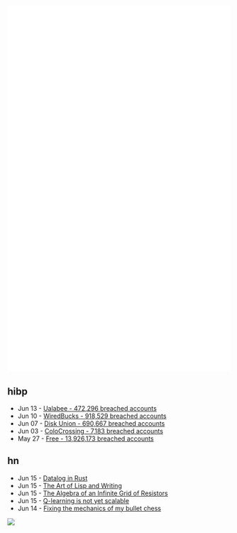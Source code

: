 ![Metrics](https://raw.githubusercontent.com/phixion/phixion/master/metrics.svg)

## hibp

<!--
for https://github.com/phixion/phixion/blob/main/.github/workflows/feeds.yml
-->
<!--START_SECTION:haveibeenpwnd-->
- Jun 13 - [Ualabee - 472,296 breached accounts](https://haveibeenpwned.com/Breach/Ualabee)
- Jun 10 - [WiredBucks - 918,529 breached accounts](https://haveibeenpwned.com/Breach/WiredBucks)
- Jun 07 - [Disk Union - 690,667 breached accounts](https://haveibeenpwned.com/Breach/DiskUnion)
- Jun 03 - [ColoCrossing - 7,183 breached accounts](https://haveibeenpwned.com/Breach/ColoCrossing)
- May 27 - [Free - 13,926,173 breached accounts](https://haveibeenpwned.com/Breach/FreeMobile)
<!--END_SECTION:haveibeenpwnd-->

## hn

<!--
for https://github.com/phixion/phixion/blob/main/.github/workflows/feeds.yml
-->
<!--START_SECTION:hn-->
- Jun 15 - [Datalog in Rust](https://github.com/frankmcsherry/blog/blob/master/posts/2025-06-03.md)
- Jun 15 - [The Art of Lisp and Writing](https://www.dreamsongs.com/ArtOfLisp.html)
- Jun 15 - [The Algebra of an Infinite Grid of Resistors](https://www.mathpages.com/home/kmath669/kmath669.htm)
- Jun 15 - [Q-learning is not yet scalable](https://seohong.me/blog/q-learning-is-not-yet-scalable/)
- Jun 14 - [Fixing the mechanics of my bullet chess](https://jacobbrazeal.wordpress.com/2025/06/14/fixing-the-mechanics-of-my-bullet-chess/)
<!--END_SECTION:hn-->

<!--
for https://yhype.me
-->
![](https://hit.yhype.me/github/profile?user_id=13013670)

